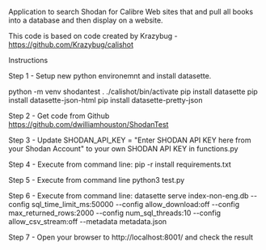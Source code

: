 Application to search Shodan for Calibre Web sites that and pull all books into a database and then display on a website.

This code is based on code created by Krazybug - https://github.com/Krazybug/calishot

Instructions

Step 1 - Setup new python environemnt and install datasette. 

python -m venv shodantest
. ./calishot/bin/activate
pip install datasette
pip install datasette-json-html
pip install datasette-pretty-json

Step 2 - Get code from Github https://github.com/dwilliamhouston/ShodanTest

Step 3 - Update SHODAN_API_KEY = "Enter SHODAN API KEY here from your Shodan Account" to your own SHODAN API KEY in functions.py

Step 4 - Execute from command line: pip -r install requirements.txt

Step 5 - Execute from command line python3 test.py

Step 6 - Execute from command line:
datasette serve index-non-eng.db --config sql_time_limit_ms:50000 --config allow_download:off --config max_returned_rows:2000  --config num_sql_threads:10 --config allow_csv_stream:off  --metadata metadata.json

Step 7 - Open your browser to http://localhost:8001/ and check the result

